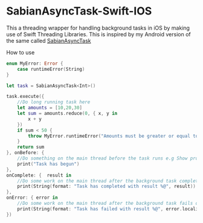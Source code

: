 # SabianAsyncTask-Swift-IOS
This a threading wrapper for handling background tasks in iOS by making use of Swift Threading Libraries. This is inspired by my Android version of the same called [SabianAsyncTask](https://github.com/bryosabian/SabianAsyncTask)

How to use

```swift
enum MyError: Error {
    case runtimeError(String)
}

let task = SabianAsyncTask<Int>()

task.execute({
    //Do long running task here
    let amounts = [10,20,30]
    let sum = amounts.reduce(0, { x, y in
        x + y
    })
    if sum < 50 {
        throw MyError.runtimeError("Amounts must be greater or equal to 50")
    }
    return sum
}, onBefore: {
    //Do something on the main thread before the task runs e.g Show progress
    print("Task has begun")
},
onComplete: {  result in
    //Do some work on the main thread after the background task completes
    print(String(format: "Task has completed with result %@", result))
},
onError: { error in
    //Do some work on the main thread after the background task fails or throws an exception
    print(String(format: "Task has failed with result %@", error.localizedDescription))
})
               
```


               
